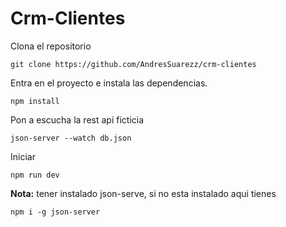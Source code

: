 # Crm-Clientes

Clona el repositorio
~~~
git clone https://github.com/AndresSuarezz/crm-clientes
~~~

Entra en el proyecto e instala las dependencias.
~~~
npm install
~~~

Pon a escucha la rest api ficticia
~~~
json-server --watch db.json
~~~

Iniciar
~~~
npm run dev
~~~

**Nota:** tener instalado json-serve, si no esta instalado aqui tienes
~~~
npm i -g json-server
~~~
